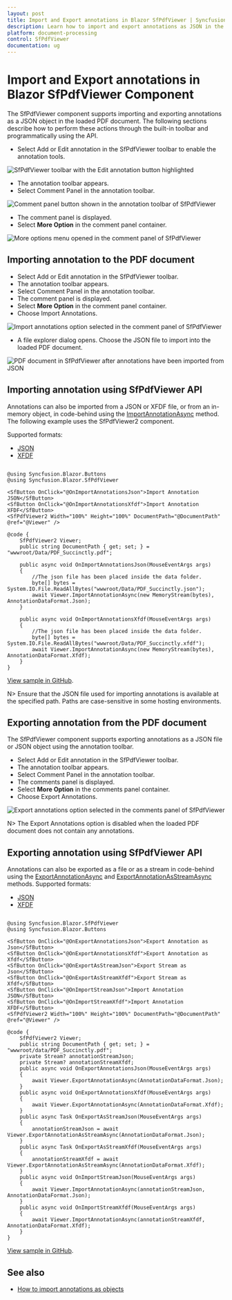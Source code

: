 ```yaml
---
layout: post
title: Import and Export annotations in Blazor SfPdfViewer | Syncfusion
description: Learn how to import and export annotations as JSON in the Syncfusion Blazor SfPdfViewer component using the toolbar and API methods.
platform: document-processing
control: SfPdfViewer
documentation: ug
---
```


# Import and Export annotations in Blazor SfPdfViewer Component

The SfPdfViewer component supports importing and exporting annotations as a JSON object in the loaded PDF document. The following sections describe how to perform these actions through the built-in toolbar and programmatically using the API.

* Select Add or Edit annotation in the SfPdfViewer toolbar to enable the annotation tools.

![SfPdfViewer toolbar with the Edit annotation button highlighted](../../blazor-classic/images/blazor-pdfviewer-edit-button.png)

* The annotation toolbar appears.
* Select Comment Panel in the annotation toolbar.

![Comment panel button shown in the annotation toolbar of SfPdfViewer](../../blazor-classic/images/blazor-pdfviewer-edit-sticknotes-comment.png)

* The comment panel is displayed.
* Select **More Option** in the comment panel container.

![More options menu opened in the comment panel of SfPdfViewer](../../blazor-classic/images/blazor-pdfviewer-show-more-option.png)

## Importing annotation to the PDF document

* Select Add or Edit annotation in the SfPdfViewer toolbar.
* The annotation toolbar appears.
* Select Comment Panel in the annotation toolbar.
* The comment panel is displayed.
* Select **More Option** in the comment panel container.
* Choose Import Annotations.

![Import annotations option selected in the comment panel of SfPdfViewer](../../blazor-classic/images/blazor-pdfviewer-import-annotation.png)

* A file explorer dialog opens. Choose the JSON file to import into the loaded PDF document.

![PDF document in SfPdfViewer after annotations have been imported from JSON](../../blazor-classic/images/blazor-pdfviewer-imported-annotation.png)

## Importing annotation using SfPdfViewer API

Annotations can also be imported from a JSON or XFDF file, or from an in-memory object, in code-behind using the [ImportAnnotationAsync](https://help.syncfusion.com/cr/blazor/Syncfusion.Blazor.SfPdfViewer.PdfViewerBase.html#Syncfusion_Blazor_SfPdfViewer_PdfViewerBase_ImportAnnotationAsync_System_IO_Stream_Syncfusion_Blazor_SfPdfViewer_AnnotationDataFormat_) method. The following example uses the SfPdfViewer2 component.

Supported formats:
- [JSON](https://help.syncfusion.com/cr/blazor/Syncfusion.Blazor.SfPdfViewer.AnnotationDataFormat.html#Syncfusion_Blazor_SfPdfViewer_AnnotationDataFormat_Json)
- [XFDF](https://help.syncfusion.com/cr/blazor/Syncfusion.Blazor.SfPdfViewer.AnnotationDataFormat.html#Syncfusion_Blazor_SfPdfViewer_AnnotationDataFormat_Xfdf)

```cshtml

@using Syncfusion.Blazor.Buttons
@using Syncfusion.Blazor.SfPdfViewer

<SfButton OnClick="@OnImportAnnotationsJson">Import Annotation JSON</SfButton>
<SfButton OnClick="@OnImportAnnotationsXfdf">Import Annotation XFDF</SfButton>
<SfPdfViewer2 Width="100%" Height="100%" DocumentPath="@DocumentPath" @ref="@Viewer" />

@code {
    SfPdfViewer2 Viewer;
    public string DocumentPath { get; set; } = "wwwroot/Data/PDF_Succinctly.pdf";

    public async void OnImportAnnotationsJson(MouseEventArgs args)
    {
        //The json file has been placed inside the data folder.
        byte[] bytes = System.IO.File.ReadAllBytes("wwwroot/Data/PDF_Succinctly.json");
        await Viewer.ImportAnnotationAsync(new MemoryStream(bytes), AnnotationDataFormat.Json);
    }

    public async void OnImportAnnotationsXfdf(MouseEventArgs args)
    {
        //The json file has been placed inside the data folder.
        byte[] bytes = System.IO.File.ReadAllBytes("wwwroot/Data/PDF_Succinctly.xfdf");
        await Viewer.ImportAnnotationAsync(new MemoryStream(bytes), AnnotationDataFormat.Xfdf);
    }
}

```

[View sample in GitHub](https://github.com/SyncfusionExamples/blazor-pdf-viewer-examples/tree/master/Annotations/Import-Export/Annotations%20as%20JSON%20object).

N> Ensure that the JSON file used for importing annotations is available at the specified path. Paths are case-sensitive in some hosting environments.

## Exporting annotation from the PDF document

The SfPdfViewer component supports exporting annotations as a JSON file or JSON object using the annotation toolbar.

* Select Add or Edit annotation in the SfPdfViewer toolbar.
* The annotation toolbar appears.
* Select Comment Panel in the annotation toolbar.
* The comments panel is displayed.
* Select **More Option** in the comments panel container.
* Choose Export Annotations.

![Export annotations option selected in the comments panel of SfPdfViewer](../../blazor-classic/images/blazor-pdfviewer-export-annotation.png)

N> The Export Annotations option is disabled when the loaded PDF document does not contain any annotations.

## Exporting annotation using SfPdfViewer API

Annotations can also be exported as a file or as a stream in code-behind using the [ExportAnnotationAsync](https://help.syncfusion.com/cr/blazor/Syncfusion.Blazor.SfPdfViewer.PdfViewerBase.html#Syncfusion_Blazor_SfPdfViewer_PdfViewerBase_ExportAnnotationAsync_Syncfusion_Blazor_SfPdfViewer_AnnotationDataFormat_) and [ExportAnnotationAsStreamAsync](https://help.syncfusion.com/cr/blazor/Syncfusion.Blazor.SfPdfViewer.PdfViewerBase.html#Syncfusion_Blazor_SfPdfViewer_PdfViewerBase_ExportAnnotationAsStreamAsync_Syncfusion_Blazor_SfPdfViewer_AnnotationDataFormat_) methods. Supported formats:

- [JSON](https://help.syncfusion.com/cr/blazor/Syncfusion.Blazor.SfPdfViewer.AnnotationDataFormat.html#Syncfusion_Blazor_SfPdfViewer_AnnotationDataFormat_Json)
- [XFDF](https://help.syncfusion.com/cr/blazor/Syncfusion.Blazor.SfPdfViewer.AnnotationDataFormat.html#Syncfusion_Blazor_SfPdfViewer_AnnotationDataFormat_Xfdf)

```cshtml

@using Syncfusion.Blazor.SfPdfViewer
@using Syncfusion.Blazor.Buttons

<SfButton OnClick="@OnExportAnnotationsJson">Export Annotation as Json</SfButton>
<SfButton OnClick="@OnExportAnnotationsXfdf">Export Annotation as Xfdf</SfButton>
<SfButton OnClick="@OnExportAsStreamJson">Export Stream as Json</SfButton>
<SfButton OnClick="@OnExportAsStreamXfdf">Export Stream as Xfdf</SfButton>
<SfButton OnClick="@OnImportStreamJson">Import Annotation JSON</SfButton>
<SfButton OnClick="@OnImportStreamXfdf">Import Annotation XFDF</SfButton>
<SfPdfViewer2 Width="100%" Height="100%" DocumentPath="@DocumentPath" @ref="@Viewer" />

@code {
    SfPdfViewer2 Viewer;
    public string DocumentPath { get; set; } = "wwwroot/data/PDF_Succinctly.pdf";
    private Stream? annotationStreamJson;
    private Stream? annotationStreamXfdf;
    public async void OnExportAnnotationsJson(MouseEventArgs args)
    {
        await Viewer.ExportAnnotationAsync(AnnotationDataFormat.Json);
    }
    public async void OnExportAnnotationsXfdf(MouseEventArgs args)
    {
        await Viewer.ExportAnnotationAsync(AnnotationDataFormat.Xfdf);
    }
    public async Task OnExportAsStreamJson(MouseEventArgs args)
    {
        annotationStreamJson = await Viewer.ExportAnnotationAsStreamAsync(AnnotationDataFormat.Json);
    }
    public async Task OnExportAsStreamXfdf(MouseEventArgs args)
    {
        annotationStreamXfdf = await Viewer.ExportAnnotationAsStreamAsync(AnnotationDataFormat.Xfdf);
    }
    public async void OnImportStreamJson(MouseEventArgs args)
    {
        await Viewer.ImportAnnotationAsync(annotationStreamJson, AnnotationDataFormat.Json);
    }
    public async void OnImportStreamXfdf(MouseEventArgs args)
    {
        await Viewer.ImportAnnotationAsync(annotationStreamXfdf, AnnotationDataFormat.Xfdf);
    }
}

```
[View sample in GitHub](https://github.com/SyncfusionExamples/blazor-pdf-viewer-examples/tree/master/Annotations/Import-Export/Annotations%20as%20JSON%20stream%20and%20file).

## See also

* [How to import annotations as objects](../faqs/how-to-import-annotations-as-objects)